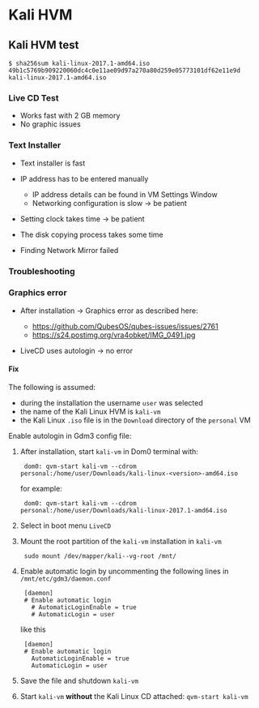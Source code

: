 # Kali HVM

## Kali HVM test

~~~
$ sha256sum kali-linux-2017.1-amd64.iso 
49b1c5769b909220060dc4c0e11ae09d97a270a80d259e05773101df62e11e9d  kali-linux-2017.1-amd64.iso
~~~

### Live CD Test

- Works fast with 2 GB memory
- No graphic issues

### Text Installer

- Text installer is fast
- IP address has to be entered manually
  - IP address details can be found in VM Settings Window
  - Networking configuration is slow -> be patient

- Setting clock takes time -> be patient
- The disk copying process takes some time
- Finding Network Mirror failed

### Troubleshooting

### Graphics error

- After installation -> Graphics error as described here:
  - https://github.com/QubesOS/qubes-issues/issues/2761
  - https://s24.postimg.org/vra4obket/IMG_0491.jpg

- LiveCD uses autologin -> no error

#### Fix

The following is assumed: 
- during the installation the username `user` was selected
- the name of the Kali Linux HVM is `kali-vm`
- the Kali Linux `.iso` file is in the `Download` directory of the `personal` VM

Enable autologin in Gdm3 config file:

1. After installation, start `kali-vm` in Dom0 terminal with:

        dom0: qvm-start kali-vm --cdrom personal:/home/user/Downloads/kali-linux-<version>-amd64.iso

    for example:
        
        dom0: qvm-start kali-vm --cdrom personal:/home/user/Downloads/kali-linux-2017.1-amd64.iso

2. Select in boot menu `LiveCD`
3. Mount the root partition of the `kali-vm` installation in `kali-vm`

        sudo mount /dev/mapper/kali--vg-root /mnt/

4. Enable automatic login by uncommenting the following lines in `/mnt/etc/gdm3/daemon.conf`

        [daemon]
        # Enable automatic login
          # AutomaticLoginEnable = true
          # AutomaticLogin = user

   like this

        [daemon]
        # Enable automatic login
          AutomaticLoginEnable = true
          AutomaticLogin = user

5. Save the file and shutdown `kali-vm`
6. Start `kali-vm` **without** the Kali Linux CD attached: `qvm-start kali-vm`


